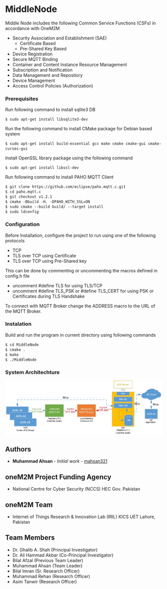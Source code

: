 # MiddleNode
Middle Node includes the following Common Service Functions (CSFs) in accordance with OneM2M
- Security Association and Establishment (SAE)
	- Certificate Based
	- Pre-Shared Key Based
- Device Registration
- Secure MQTT Binding
- Container and Content Instance Resource Management
- Subscription and Notification
- Data Management and Repository
- Device Management
- Access Control Policies (Authorization)

### Prerequisites

Run following command to install sqlite3 DB

```
$ sudo apt-get install libsqlite3-dev
```

Run the following command to install CMake package for Debian based system  
```
$ sudo apt-get install build-essential gcc make cmake cmake-gui cmake-curses-gui
```

Install OpenSSL library package using the following command
```
$ sudo apt-get install libssl-dev
```

Run following command to install PAHO MQTT Client
```
$ git clone https://github.com/eclipse/paho.mqtt.c.git
$ cd paho.mqtt.c
$ git checkout v1.2.1
$ cmake -Bbuild -H. -DPAHO_WITH_SSL=ON
$ sudo cmake --build build/ --target install
$ sudo ldconfig
```


### Configuration

Before Installation, configure the project to run using one of the following protocols

* TCP
* TLS over TCP using Certificate
* TLS over TCP using Pre-Shared key

This can be done by commenting or uncommenting the macros defined in config.h file 

* uncomment #define TLS for using TLS/TCP
* uncomment #define TLS_PSK or #define TLS_CERT for using PSK or Certificates during TLS Handshake

To connect with MQTT Broker change the ADDRESS macro to the URL of the MQTT Broker. 
 

### Instalation

Build and run the program in current directory using following commands 

```
$ cd MiddleNode
$ cmake .
$ make
$ ./MiddleNode
``` 

### System Architechture

![Alt text](SystemArchitechture.jpg?raw=true "System Architechture")

## Authors

* **Muhammad Ahsan** - *Initial work* - [mahsan321](https://github.com/mahsan321)

## oneM2M Project Funding Agency
- National Centre for Cyber Security (NCCS) HEC Gov. Pakistan
## oneM2M Team 
- Internet of Things Research & Innovation Lab (IRIL) KICS UET Lahore, Pakistan
## Team Members
- Dr. Ghalib A. Shah (Principal Investigator)
- Dr. Ali Hammad Akbar (Co-Principal Investigator)
- Bilal Afzal (Previous Team Leader)
- Muhammad Ahsan (Team Leader)
- Bilal Imran (Sr. Research Officer)
- Muhammad Rehan (Research Officer)
- Asim Tanwir (Research Officer)

